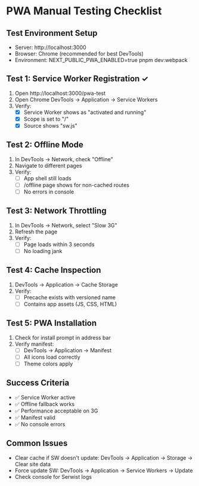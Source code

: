 # PWA Manual Testing Checklist

## Test Environment Setup
- Server: http://localhost:3000
- Browser: Chrome (recommended for best DevTools)
- Environment: NEXT_PUBLIC_PWA_ENABLED=true pnpm dev:webpack

## Test 1: Service Worker Registration ✓
1. Open http://localhost:3000/pwa-test
2. Open Chrome DevTools → Application → Service Workers
3. Verify:
   - [x] Service Worker shows as "activated and running"
   - [x] Scope is set to "/"
   - [x] Source shows "sw.js"

## Test 2: Offline Mode 
1. In DevTools → Network, check "Offline"
2. Navigate to different pages
3. Verify:
   - [ ] App shell still loads
   - [ ] /offline page shows for non-cached routes
   - [ ] No errors in console

## Test 3: Network Throttling
1. In DevTools → Network, select "Slow 3G"
2. Refresh the page
3. Verify:
   - [ ] Page loads within 3 seconds
   - [ ] No loading jank

## Test 4: Cache Inspection
1. DevTools → Application → Cache Storage
2. Verify:
   - [ ] Precache exists with versioned name
   - [ ] Contains app assets (JS, CSS, HTML)

## Test 5: PWA Installation
1. Check for install prompt in address bar
2. Verify manifest:
   - [ ] DevTools → Application → Manifest
   - [ ] All icons load correctly
   - [ ] Theme colors apply

## Success Criteria
- ✅ Service Worker active
- ✅ Offline fallback works
- ✅ Performance acceptable on 3G
- ✅ Manifest valid
- ✅ No console errors

## Common Issues
- Clear cache if SW doesn't update: DevTools → Application → Storage → Clear site data
- Force update SW: DevTools → Application → Service Workers → Update
- Check console for Serwist logs